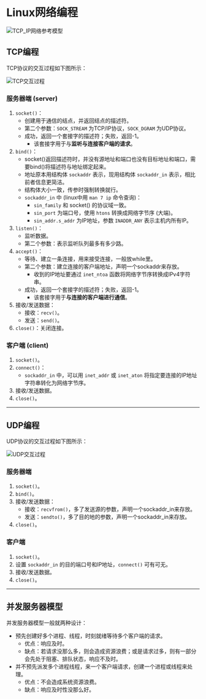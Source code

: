 # Linux网络编程

![TCP_IP网络参考模型](https://image-hosting-1313474851.cos.ap-shanghai.myqcloud.com/Notes/TCP_IP网络参考模型.png)

## TCP编程

TCP协议的交互过程如下图所示：

![TCP交互过程](https://image-hosting-1313474851.cos.ap-shanghai.myqcloud.com/Notes/TCP交互过程.png)

### 服务器端 (server)

1. `socket()`：
   - 创建用于通信的结点，并返回结点的描述符。
   - 第二个参数：`SOCK_STREAM` 为TCP/IP协议，`SOCK_DGRAM` 为UDP协议。
   - 成功，返回一个套接字的描述符；失败，返回-1。
     - 该套接字用于与**监听与连接客户端的请求**。
2. `bind()`：
   - socket()返回描述符时，并没有源地址和端口也没有目标地址和端口，需要bind()将描述符与地址绑定起来。
   - 地址原本用结构体 `sockaddr` 表示，现用结构体 `sockaddr_in` 表示，相比前者信息更简洁。
   - 结构体大小一致，传参时强制转换就行。
   - `sockaddr_in` 中 (linux中用 `man 7 ip` 命令查询)：
     - `sin_family` 和 socket() 的协议域一致。
     - `sin_port` 为端口号，使用 `htons` 转换成网络字节序 (大端)。
     - `sin_addr.s_addr` 为IP地址，参数 `INADDR_ANY` 表示主机内所有IP。
3. `listen()`：
   - 监听数据。
   - 第二个参数：表示监听队列最多有多少路。
4. `accept()`：
   - 等待、建立一条连接，用来接受连接，一般放while里。
   - 第二个参数：建立连接的客户端地址，声明一个sockaddr来存放。
     - 收到的IP地址要通过 `inet_ntoa` 函数将网络字节序转换成IPv4字符串。
   - 成功，返回一个套接字的描述符；失败，返回-1。
     - 该套接字用于**与连接的客户端进行通信**。
5. 接收/发送数据：
   - 接收：`recv()`。
   - 发送：`send()`。
6. `close()`：关闭连接。

### 客户端 (client)

1. `socket()`。
2. `connect()`：
   - `sockaddr_in` 中，可以用 `inet_addr` 或 `inet_aton` 将指定要连接的IP地址字符串转化为网络字节序。
3. 接收/发送数据。
4. `close()`。

---

## UDP编程

UDP协议的交互过程如下图所示：

![UDP交互过程](https://image-hosting-1313474851.cos.ap-shanghai.myqcloud.com/Notes/UDP交互过程.png)

### 服务器端

1. `socket()`。
2. `bind()`。
3. 接收/发送数据：
   - 接收：`recvfrom()`，多了发送源的参数，声明一个sockaddr_in来存放。
   - 发送：`sendto()`，多了目的地的参数，声明一个sockaddr_in来存放。
4. `close()`。

### 客户端

1. `socket()`。
2. 设置 `sockaddr_in` 的目的端口号和IP地址，`connect()` 可有可无。
3. 接收/发送数据。
4. `close()`。

---

## 并发服务器模型

并发服务器模型一般就两种设计：

- 预先创建好多个进程、线程，时刻就绪等待多个客户端的请求。
  - 优点：响应及时。
  - 缺点：若请求没那么多，则会造成资源浪费；或是请求过多，则有一部分会先处于阻塞、排队状态，响应不及时。
- 并不预先派发多个进程线程，来一个客户端请求，创建一个进程或线程来处理。
  - 优点：不会造成系统资源浪费。
  - 缺点：响应及时性没那么好。
